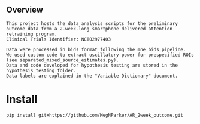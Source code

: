 ## Overview
```
This project hosts the data analysis scripts for the preliminary outcome data from a 2-week-long smartphone delivered attention retraining program. 
Clinical Trials Identifier: NCT02977403

Data were processed in bids format following the mne_bids_pipeline.
We used custom code to extract oscillatory power for prespecified ROIs (see separated_mixed_source_estimates.py).
Data and code developed for hypothesis testing are stored in the hypothesis_testing folder.
Data labels are explained in the "Variable Dictionary" document.
```
# Install
`pip install git+https://github.com/MegNParker/AR_2week_outcome.git` 


